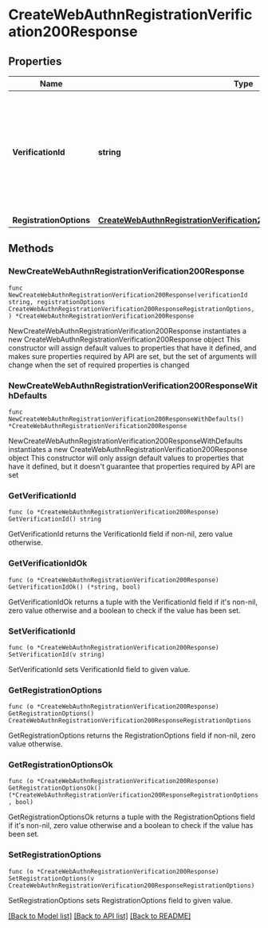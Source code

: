 # CreateWebAuthnRegistrationVerification200Response

## Properties

Name | Type | Description | Notes
------------ | ------------- | ------------- | -------------
**VerificationId** | **string** | The unique verification ID for the WebAuthn registration record. This ID is required to verify the WebAuthn registration challenge. | 
**RegistrationOptions** | [**CreateWebAuthnRegistrationVerification200ResponseRegistrationOptions**](CreateWebAuthnRegistrationVerification200ResponseRegistrationOptions.md) |  | 

## Methods

### NewCreateWebAuthnRegistrationVerification200Response

`func NewCreateWebAuthnRegistrationVerification200Response(verificationId string, registrationOptions CreateWebAuthnRegistrationVerification200ResponseRegistrationOptions, ) *CreateWebAuthnRegistrationVerification200Response`

NewCreateWebAuthnRegistrationVerification200Response instantiates a new CreateWebAuthnRegistrationVerification200Response object
This constructor will assign default values to properties that have it defined,
and makes sure properties required by API are set, but the set of arguments
will change when the set of required properties is changed

### NewCreateWebAuthnRegistrationVerification200ResponseWithDefaults

`func NewCreateWebAuthnRegistrationVerification200ResponseWithDefaults() *CreateWebAuthnRegistrationVerification200Response`

NewCreateWebAuthnRegistrationVerification200ResponseWithDefaults instantiates a new CreateWebAuthnRegistrationVerification200Response object
This constructor will only assign default values to properties that have it defined,
but it doesn't guarantee that properties required by API are set

### GetVerificationId

`func (o *CreateWebAuthnRegistrationVerification200Response) GetVerificationId() string`

GetVerificationId returns the VerificationId field if non-nil, zero value otherwise.

### GetVerificationIdOk

`func (o *CreateWebAuthnRegistrationVerification200Response) GetVerificationIdOk() (*string, bool)`

GetVerificationIdOk returns a tuple with the VerificationId field if it's non-nil, zero value otherwise
and a boolean to check if the value has been set.

### SetVerificationId

`func (o *CreateWebAuthnRegistrationVerification200Response) SetVerificationId(v string)`

SetVerificationId sets VerificationId field to given value.


### GetRegistrationOptions

`func (o *CreateWebAuthnRegistrationVerification200Response) GetRegistrationOptions() CreateWebAuthnRegistrationVerification200ResponseRegistrationOptions`

GetRegistrationOptions returns the RegistrationOptions field if non-nil, zero value otherwise.

### GetRegistrationOptionsOk

`func (o *CreateWebAuthnRegistrationVerification200Response) GetRegistrationOptionsOk() (*CreateWebAuthnRegistrationVerification200ResponseRegistrationOptions, bool)`

GetRegistrationOptionsOk returns a tuple with the RegistrationOptions field if it's non-nil, zero value otherwise
and a boolean to check if the value has been set.

### SetRegistrationOptions

`func (o *CreateWebAuthnRegistrationVerification200Response) SetRegistrationOptions(v CreateWebAuthnRegistrationVerification200ResponseRegistrationOptions)`

SetRegistrationOptions sets RegistrationOptions field to given value.



[[Back to Model list]](../README.md#documentation-for-models) [[Back to API list]](../README.md#documentation-for-api-endpoints) [[Back to README]](../README.md)


